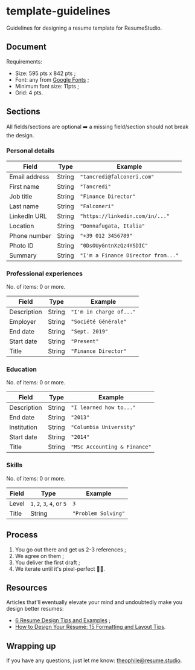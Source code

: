 # template-guidelines

Guidelines for designing a resume template for ResumeStudio.

## Document

Requirements:
- Size: 595 pts x 842 pts ;
- Font: any from [Google Fonts](https://fonts.google.com/) ;
- Minimum font size: 11pts ;
- Grid: 4 pts.

## Sections

All fields/sections are optional ➡️ a missing field/section should not break the design.

### Personal details

| Field         | Type   | Example                            |
| ------------- | ------ | ---------------------------------- |
| Email address | String | `"tancredi@falconeri.com"`         |
| First name    | String | `"Tancredi"`                       |
| Job title     | String | `"Finance Director"`               |
| Last name     | String | `"Falconeri"`                      |
| LinkedIn URL  | String | `"https://linkedin.com/in/..."`    |
| Location      | String | `"Donnafugata, Italia"`            |
| Phone number  | String | `"+39 012 3456789"`                |
| Photo ID      | String | `"0DsOUyGntnXzQz4YSDIC"`           |
| Summary       | String | `"I'm a Finance Director from..."` |

### Professional experiences

No. of items: 0 or more.

| Field       | Type   | Example                 |
| ----------- | ------ | ----------------------- |
| Description | String | `"I'm in charge of..."` |
| Employer    | String | `"Société Générale"`    |
| End date    | String | `"Sept. 2019"`          |
| Start date  | String | `"Present"`             |
| Title       | String | `"Finance Director"`    |

### Education

No. of items: 0 or more.

| Field       | Type   | Example                      |
| ----------- | ------ | ---------------------------- |
| Description | String | `"I learned how to..."`      |
| End date    | String | `"2013"`                     |
| Institution | String | `"Columbia University"`      |
| Start date  | String | `"2014"`                     |
| Title       | String | `"MSc Accounting & Finance"` |

### Skills

No. of items: 0 or more.

| Field | Type                       | Example             |
| ----- | -------------------------- | ------------------- |
| Level | `1`, `2`, `3`, `4`, or `5` | `3`                 |
| Title | String                     | `"Problem Solving"` |

## Process

1. You go out there and get us 2-3 references ;
2. We agree on them ;
2. You deliver the first draft ;
3. We iterate until it's pixel-perfect 💅🏻.

## Resources

Articles that'll eventually elevate your mind and undoubtedly make you design better resumes:
- [6 Resume Design Tips and Examples](https://blog.fiverr.com/post/6-resume-design-tips-and-examples) ;
- [How to Design Your Résumé: 15 Formatting and Layout Tips](https://www.careeraddict.com/resume-design).

## Wrapping up

If you have any questions, just let me know: [theophile@resume.studio](mailto:theophile@resume.studio).
